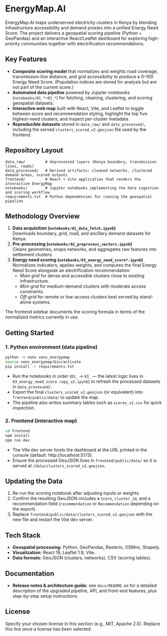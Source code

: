 # EnergyMap.AI

EnergyMap.AI maps underserved electricity clusters in Kenya by blending infrastructure accessibility and demand proxies into a unified Energy Need Score. The project delivers a geospatial scoring pipeline (Python + GeoPandas) and an interactive React/Leaflet dashboard for exploring high-priority communities together with electrification recommendations.

## Key Features
- **Composite scoring model** that normalizes and weights road coverage, transmission-line distance, and grid accessibility to produce a 0–100 Energy Need Score. (Population indices are stored for analysis but are not part of the current score.)
- **Automated data pipeline** powered by Jupyter notebooks (`notebooks/01_*`–`03_*`) for fetching, cleaning, clustering, and scoring geospatial datasets.
- **Interactive web map** built with React, Vite, and Leaflet to toggle between score and recommendation styling, highlight the top five highest-need clusters, and inspect per-cluster metadata.
- **Reproducible datasets** stored in `data_raw/` and `data_processed/`, including the served `clusters_scored_v2.geojson` file used by the frontend.

## Repository Layout
```text
data_raw/         # Unprocessed layers (Kenya boundary, transmission lines, roads)
data_processed/   # Derived artifacts: cleaned networks, clustered demand areas, scored outputs
frontend/         # React + Vite application that renders the interactive EnergyMap
notebooks/        # Jupyter notebooks implementing the data ingestion and scoring workflow
requirements.txt  # Python dependencies for running the geospatial pipeline
```

## Methodology Overview
1. **Data acquisition (`notebooks/01_data_fetch.ipynb`)**  
   Downloads boundary, grid, road, and ancillary demand datasets for Kenya.
2. **Pre-processing (`notebooks/02_preprocess_vectors.ipynb`)**  
   Cleans geometries, snaps networks, and aggregates raw features into settlement clusters.
3. **Energy need scoring (`notebooks/03_energy_need_score*.ipynb`)**  
   Normalizes indicators, applies weights, and computes the final Energy Need Score alongside an electrification recommendation:
   - *Main grid* for dense and accessible clusters close to existing infrastructure.
   - *Mini-grid* for medium-demand clusters with moderate access constraints.
   - *Off-grid* for remote or low-access clusters best served by stand-alone systems.

The frontend sidebar documents the scoring formula in terms of the normalized metrics currently in use.

## Getting Started

### 1. Python environment (data pipeline)
```bash
python -m venv venv_energymap
source venv_energymap/bin/activate
pip install -r requirements.txt
```

- Run the notebooks in order (`01_` → `03_` — the latest logic lives in `03_energy_need_score copy_v2.ipynb`) to refresh the processed datasets in `data_processed/`.
- Export the final `clusters_scored_v2.geojson` (or equivalent) into `frontend/public/data/` to update the map.
- The pipeline also writes summary tables such as `scores_v2.csv` for quick inspection.

### 2. Frontend (interactive map)
```bash
cd frontend
npm install
npm run dev
```

- The Vite dev server hosts the dashboard at the URL printed in the console (default: http://localhost:5173).
- Ensure the processed GeoJSON lives in `frontend/public/data/` so it is served at `/data/clusters_scored_v2.geojson`.

## Updating the Data
1. Re-run the scoring notebook after adjusting inputs or weights.
2. Confirm the resulting GeoJSON includes a `Score`, `cluster_id`, and a recommendation field (`recommendation` or `Recommendation` depending on the export).
3. Replace `frontend/public/data/clusters_scored_v2.geojson` with the new file and restart the Vite dev server.

## Tech Stack
- **Geospatial processing:** Python, GeoPandas, Rasterio, OSMnx, Shapely.
- **Visualization:** React 19, Leaflet 1.9, Vite.
- **Data formats:** GeoJSON (clusters, networks), CSV (scoring tables).

## Documentation

- **Release notes & architecture guide**: see `docs/README.md` for a detailed description of the upgraded pipeline, API, and front-end features, plus step-by-step setup instructions.

## License
Specify your chosen license in this section (e.g., MIT, Apache 2.0). Replace this line once a license has been selected.
